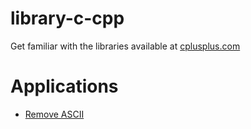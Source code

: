 # library-c-cpp
Get familiar with the libraries available at [cplusplus.com](https://cplusplus.com/)

# Applications
- [Remove ASCII](src/_Application/_001_remove_ASCII/)  
